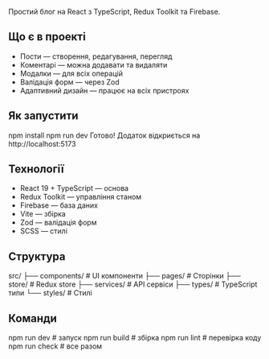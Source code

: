Простий блог на React з TypeScript, Redux Toolkit та Firebase.

## Що є в проекті

- Пости — створення, редагування, перегляд
- Коментарі — можна додавати та видаляти
- Модалки — для всіх операцій
- Валідація форм — через Zod
- Адаптивний дизайн — працює на всіх пристроях

## Як запустити

npm install
npm run dev
Готово! Додаток відкриється на http://localhost:5173

## Технології

- React 19 + TypeScript — основа
- Redux Toolkit — управління станом
- Firebase — база даних
- Vite — збірка
- Zod — валідація форм
- SCSS — стилі

## Структура

src/
├── components/ # UI компоненти
├── pages/ # Сторінки
├── store/ # Redux store
├── services/ # API сервіси
├── types/ # TypeScript типи
└── styles/ # Стилі

## Команди

npm run dev # запуск
npm run build # збірка
npm run lint # перевірка коду
npm run check # все разом
